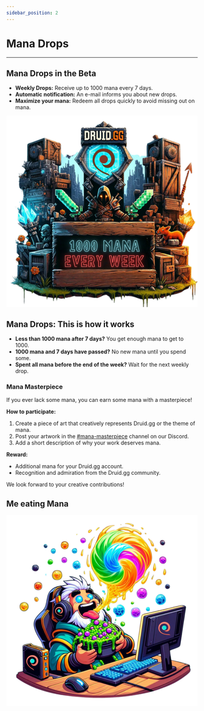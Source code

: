 ```yaml
---
sidebar_position: 2
---
```



# Mana Drops
---

## Mana Drops in the Beta

- **Weekly Drops:** Receive up to 1000 mana every 7 days.
- **Automatic notification:** An e-mail informs you about new drops.
- **Maximize your mana:** Redeem all drops quickly to avoid missing out on mana.


[![Join Discord](img/mana.png)](https://discord.com/invite/UUXpmx24ua)

## Mana Drops: This is how it works

- **Less than 1000 mana after 7 days?** You get enough mana to get to 1000.
- **1000 mana and 7 days have passed?** No new mana until you spend some.
- **Spent all mana before the end of the week?** Wait for the next weekly drop.


### Mana Masterpiece

If you ever lack some mana, you can earn some mana with a masterpiece!

**How to participate:**
1. Create a piece of art that creatively represents Druid.gg or the theme of mana.
2. Post your artwork in the [#mana-masterpiece](https://discord.gg/Pkze9Y5MdQ) channel on our Discord.
3. Add a short description of why your work deserves mana.

**Reward:**
- Additional mana for your Druid.gg account.
- Recognition and admiration from the Druid.gg community.

We look forward to your creative contributions!


## Me eating Mana

[![Join Discord](img/eating.png)](https://discord.com/invite/UUXpmx24ua)
